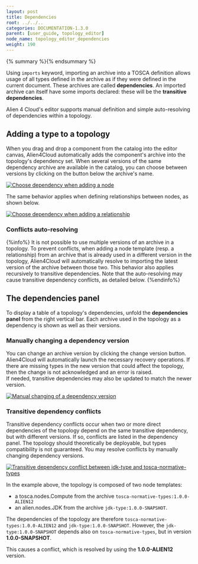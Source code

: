 ```yaml
---
layout: post
title: Dependencies
root: ../../..
categories: DOCUMENTATION-1.3.0
parent: [user_guide, topology_editor]
node_name: topology_editor_dependencies
weight: 190
---
```


{% summary %}{% endsummary %}

 Using `imports` keyword, importing an archive into a TOSCA definition allows usage of all types defined in the archive as if they were defined in the current document. These archives are called **dependencies**. An imported archive can itself have some imports declared: these will be the **transitive dependencies**.

Alien 4 Cloud's editor supports manual definition and simple auto-resolving of dependencies within a topology.

## Adding a type to a topology

When you drag and drop a component from the catalog into the editor canvas, Alien4Cloud automatically adds the component's archive into the topology's dependency set.  When several versions of the same dependency archive are available in the catalog, you can choose between versions by clicking on the button below the archive's name.

[![Choose dependency when adding a node](../../images/1.3.0/user_guide/dependencies/dragndrop_dependency.png)](../../images/1.3.0/user_guide/dependencies/dragndrop_dependency.png)

The same behavior applies when defining relationships between nodes, as shown below.

[![Choose dependency when adding a relationship](../../images/1.3.0/user_guide/dependencies/relationship_dependency.png)](../../images/1.3.0/user_guide/dependencies/relationship_dependency.png)

### Conflicts auto-resolving

{%info%}
It is not possible to use multiple versions of an archive in a topology. To prevent conflicts, when adding a node template (resp. a relationship) from an archive that is already used in a different version in the topology, Alien4Cloud will automatically resolve to importing the latest version of the archive between those two. This behavior also applies recursively to transitive dependencies. Note that the auto-resolving may cause transitive dependency conflicts, as detailed below.
{%endinfo%}

## The dependencies panel

To display a table of a topology's dependencies, unfold the **dependencies panel** from the right vertical bar. Each archive used in the topology as a dependency is shown as well as their versions.

### Manually changing a dependency version

You can change an archive version by clicking the change version button. Alien4Cloud will automatically launch the necessary recovery operations. If there are missing types in the new version that could affect the topology, then the change is not acknowledged and an error is raised.  
If needed, transitive dependencies may also be updated to match the newer version.

[![Manual changing of a dependency version](../../images/1.3.0/user_guide/dependencies/dependencies_change.png)](../../images/1.3.0/user_guide/dependencies/dependencies_change.png)

### Transitive dependency conflicts

Transitive dependency conflicts occur when two or more direct dependencies of the topology depend on the same transitive dependency, but with different versions. If so, conflicts are listed in the dependency panel. The topology should theoretically be deployable, but types compatibility is not guaranteed. You may resolve conflicts by manually changing dependency versions.

[![Transitive dependency conflict between jdk-type and tosca-normative-types](../../images/1.3.0/user_guide/dependencies/dependency_conflict.png)](../../images/1.3.0/user_guide/dependencies/dependency_conflict.png)

In the example above, the topology is composed of two node templates:

 - a tosca.nodes.Compute from the archive `tosca-normative-types:1.0.0-ALIEN12`
 - an alien.nodes.JDK from the archive `jdk-type:1.0.0-SNAPSHOT`.

The dependencies of the topology are therefore `tosca-normative-types:1.0.0-ALIEN12` and `jdk-type:1.0.0-SNAPSHOT`.
However, the `jdk-type:1.0.0-SNAPSHOT` depends also on `tosca-normative-types`, but in version **1.0.0-SNAPSHOT**.

This causes a conflict, which is resolved by using the **1.0.0-ALIEN12** version.
